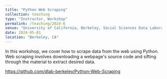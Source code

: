 ```yaml
---
title: "Python Web Scraping"
collection: teaching
type: "Instructor, Workshop"
permalink: /teaching/2024-6
venue: "University of California, Berkeley, Social Sciences Data Laboratory"
date: 2024-05-01
location: "Berkeley, CA"
---
```


In this workshop, we cover how to scrape data from the web using Python. Web scraping involves downloading a webpage's source code and sifting through the material to extract desired data.

https://github.com/dlab-berkeley/Python-Web-Scraping